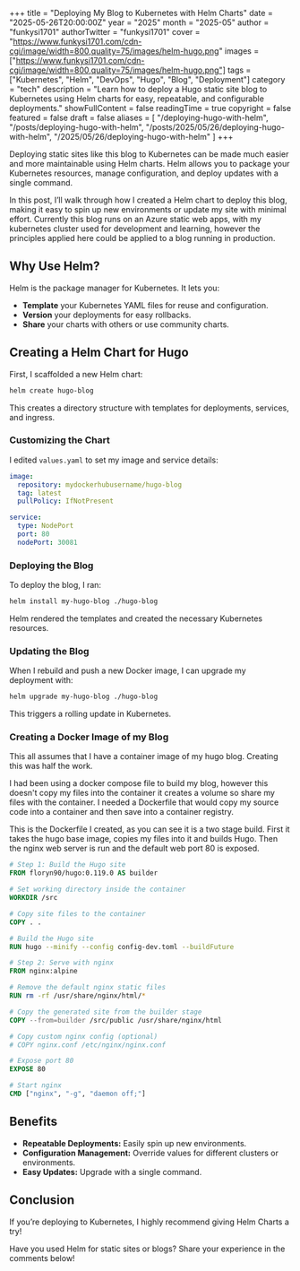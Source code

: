 +++
title = "Deploying My Blog to Kubernetes with Helm Charts"
date = "2025-05-26T20:00:00Z"
year = "2025"
month = "2025-05"
author = "funkysi1701"
authorTwitter = "funkysi1701"
cover = "https://www.funkysi1701.com/cdn-cgi/image/width=800,quality=75/images/helm-hugo.png"
images = ["https://www.funkysi1701.com/cdn-cgi/image/width=800,quality=75/images/helm-hugo.png"]
tags = ["Kubernetes", "Helm", "DevOps", "Hugo", "Blog", "Deployment"]
category = "tech"
description = "Learn how to deploy a Hugo static site blog to Kubernetes using Helm charts for easy, repeatable, and configurable deployments."
showFullContent = false
readingTime = true
copyright = false
featured = false
draft = false
aliases = [
    "/deploying-hugo-with-helm",
    "/posts/deploying-hugo-with-helm",
    "/posts/2025/05/26/deploying-hugo-with-helm",
    "/2025/05/26/deploying-hugo-with-helm"
]
+++

Deploying static sites like this blog to Kubernetes can be made much easier and more maintainable using Helm charts. Helm allows you to package your Kubernetes resources, manage configuration, and deploy updates with a single command.

In this post, I’ll walk through how I created a Helm chart to deploy this blog, making it easy to spin up new environments or update my site with minimal effort. Currently this blog runs on an Azure static web apps, with my kubernetes cluster used for development and learning, however the principles applied here could be applied to a blog running in production.

## Why Use Helm?

Helm is the package manager for Kubernetes. It lets you:

- **Template** your Kubernetes YAML files for reuse and configuration.
- **Version** your deployments for easy rollbacks.
- **Share** your charts with others or use community charts.

## Creating a Helm Chart for Hugo

First, I scaffolded a new Helm chart:

```sh
helm create hugo-blog
```

This creates a directory structure with templates for deployments, services, and ingress.

### Customizing the Chart

I edited `values.yaml` to set my image and service details:

```yaml
image:
  repository: mydockerhubusername/hugo-blog
  tag: latest
  pullPolicy: IfNotPresent

service:
  type: NodePort
  port: 80
  nodePort: 30081
```

### Deploying the Blog

To deploy the blog, I ran:

```sh
helm install my-hugo-blog ./hugo-blog
```

Helm rendered the templates and created the necessary Kubernetes resources.

### Updating the Blog

When I rebuild and push a new Docker image, I can upgrade my deployment with:

```sh
helm upgrade my-hugo-blog ./hugo-blog
```

This triggers a rolling update in Kubernetes.

### Creating a Docker Image of my Blog

This all assumes that I have a container image of my hugo blog. Creating this was half the work.

I had been using a docker compose file to build my blog, however this doesn't copy my files into the container it creates a volume so share my files with the container. I needed a Dockerfile that would copy my source code into a container and then save into a container registry.

This is the Dockerfile I created, as you can see it is a two stage build. First it takes the hugo base image, copies my files into it and builds Hugo. Then the nginx web server is run and the default web port 80 is exposed.

```Dockerfile
# Step 1: Build the Hugo site
FROM floryn90/hugo:0.119.0 AS builder

# Set working directory inside the container
WORKDIR /src

# Copy site files to the container
COPY . .

# Build the Hugo site
RUN hugo --minify --config config-dev.toml --buildFuture

# Step 2: Serve with nginx
FROM nginx:alpine

# Remove the default nginx static files
RUN rm -rf /usr/share/nginx/html/*

# Copy the generated site from the builder stage
COPY --from=builder /src/public /usr/share/nginx/html

# Copy custom nginx config (optional)
# COPY nginx.conf /etc/nginx/nginx.conf

# Expose port 80
EXPOSE 80

# Start nginx
CMD ["nginx", "-g", "daemon off;"]
```

## Benefits

- **Repeatable Deployments:** Easily spin up new environments.
- **Configuration Management:** Override values for different clusters or environments.
- **Easy Updates:** Upgrade with a single command.

## Conclusion

If you’re deploying to Kubernetes, I highly recommend giving Helm Charts a try!

Have you used Helm for static sites or blogs? Share your experience in the comments below!
